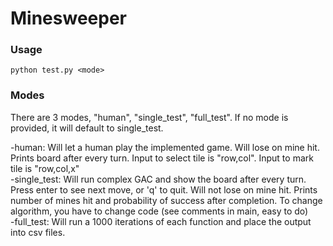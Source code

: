 # Minesweeper

### Usage ###
`python test.py <mode>`

### Modes ###

There are 3 modes, "human", "single_test", "full_test". If no mode is provided, it will default to single_test.

-human: Will let a human play the implemented game. Will lose on mine hit. Prints board after every turn. Input to select tile is "row,col". Input to mark tile is "row,col,x"  
-single_test: Will run complex GAC and show the board after every turn. Press enter to see next move, or 'q' to quit. Will not lose on mine hit. Prints number of mines hit and probability of success after completion. To change algorithm, you have to change code (see comments in main, easy to do)  
-full_test: Will run a 1000 iterations of each function and place the output into csv files.  
